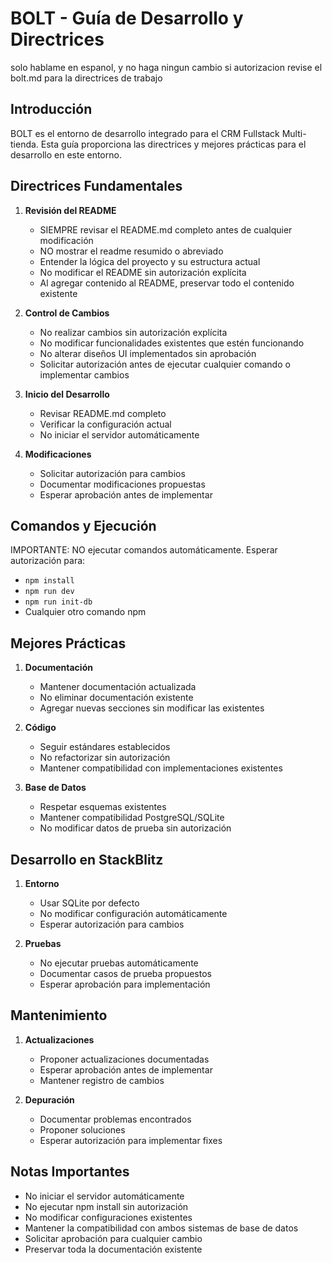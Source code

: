 # BOLT - Guía de Desarrollo y Directrices
solo hablame en espanol, y no haga ningun cambio si autorizacion revise el bolt.md para la directrices de trabajo

## Introducción

BOLT es el entorno de desarrollo integrado para el CRM Fullstack Multi-tienda. Esta guía proporciona las directrices y mejores prácticas para el desarrollo en este entorno.

## Directrices Fundamentales

1. **Revisión del README**
   - SIEMPRE revisar el README.md completo antes de cualquier modificación
   - NO mostrar el readme resumido o abreviado
   - Entender la lógica del proyecto y su estructura actual
   - No modificar el README sin autorización explícita
   - Al agregar contenido al README, preservar todo el contenido existente

2. **Control de Cambios**
   - No realizar cambios sin autorización explícita
   - No modificar funcionalidades existentes que estén funcionando
   - No alterar diseños UI implementados sin aprobación
   - Solicitar autorización antes de ejecutar cualquier comando o implementar cambios

  
1. **Inicio del Desarrollo**
   - Revisar README.md completo
   - Verificar la configuración actual
   - No iniciar el servidor automáticamente

3. **Modificaciones**
   - Solicitar autorización para cambios
   - Documentar modificaciones propuestas
   - Esperar aprobación antes de implementar

   
## Comandos y Ejecución

IMPORTANTE: NO ejecutar comandos automáticamente. Esperar autorización para:
- `npm install`
- `npm run dev`
- `npm run init-db`
- Cualquier otro comando npm

## Mejores Prácticas

1. **Documentación**
   - Mantener documentación actualizada
   - No eliminar documentación existente
   - Agregar nuevas secciones sin modificar las existentes

2. **Código**
   - Seguir estándares establecidos
   - No refactorizar sin autorización
   - Mantener compatibilidad con implementaciones existentes

3. **Base de Datos**
   - Respetar esquemas existentes
   - Mantener compatibilidad PostgreSQL/SQLite
   - No modificar datos de prueba sin autorización

## Desarrollo en StackBlitz

1. **Entorno**
   - Usar SQLite por defecto
   - No modificar configuración automáticamente
   - Esperar autorización para cambios

2. **Pruebas**
   - No ejecutar pruebas automáticamente
   - Documentar casos de prueba propuestos
   - Esperar aprobación para implementación

## Mantenimiento

1. **Actualizaciones**
   - Proponer actualizaciones documentadas
   - Esperar aprobación antes de implementar
   - Mantener registro de cambios

2. **Depuración**
   - Documentar problemas encontrados
   - Proponer soluciones
   - Esperar autorización para implementar fixes

## Notas Importantes

- No iniciar el servidor automáticamente
- No ejecutar npm install sin autorización
- No modificar configuraciones existentes
- Mantener la compatibilidad con ambos sistemas de base de datos
- Solicitar aprobación para cualquier cambio
- Preservar toda la documentación existente